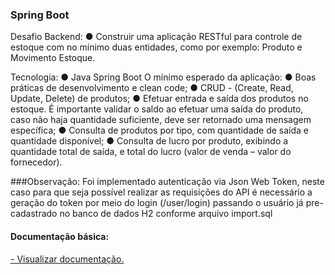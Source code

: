 ### Spring Boot

Desafio Backend:
● Construir uma aplicação RESTful para controle de estoque com no mínimo duas
entidades, como por exemplo: Produto e Movimento Estoque.

Tecnologia:
● Java Spring Boot
O mínimo esperado da aplicação:
● Boas práticas de desenvolvimento e clean code;
● CRUD - (Create, Read, Update, Delete) de produtos;
● Efetuar entrada e saída dos produtos no estoque. É importante validar o saldo ao
efetuar uma saída do produto, caso não haja quantidade suficiente, deve ser retornado
uma mensagem específica;
● Consulta de produtos por tipo, com quantidade de saída e quantidade disponível;
● Consulta de lucro por produto, exibindo a quantidade total de saída, e total do lucro
(valor de venda – valor do fornecedor).

###Observação: 
Foi implementado autenticação via Json Web Token, neste caso para que seja possível realizar as requisições do API é necessário a geração do token
por meio do login (/user/login) passando o usuário já pre-cadastrado no banco de dados H2 conforme arquivo import.sql

#### Documentação básica:
[- Visualizar documentação.](https://documenter.getpostman.com/view/14768065/2s7ZEBm1aQ)

